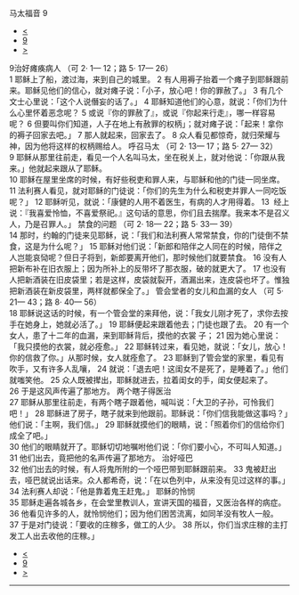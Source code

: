 ﻿





 马太福音 9




* [<](bible/MAT08.md)
* [9](bible/MAT.md)
* [>](bible/MAT10.md)



 
9治好瘫痪病人 （可
2·
1—
12；路
5·
17—
26）  
1 耶稣上了船，渡过海，来到自己的城里。 
2 有人用褥子抬着一个瘫子到耶稣跟前来。耶稣见他们的信心，就对瘫子说：「小子，放心吧！你的罪赦了。」 
3 有几个文士心里说：「这个人说僭妄的话了。」 
4 耶稣知道他们的心意，就说：「你们为什么心里怀着恶念呢？ 
5 或说『你的罪赦了』，或说『你起来行走』，哪一样容易呢？ 
6 但要叫你们知道，人子在地上有赦罪的权柄」；就对瘫子说：「起来！拿你的褥子回家去吧。」 
7 那人就起来，回家去了。 
8 众人看见都惊奇，就归荣耀与　神，因为他将这样的权柄赐给人。 呼召马太 （可
2·
13—
17；路
5·
27—
32）  
9 耶稣从那里往前走，看见一个人名叫马太，坐在税关上，就对他说：「你跟从我来。」他就起来跟从了耶稣。  
10 耶稣在屋里坐席的时候，有好些税吏和罪人来，与耶稣和他的门徒一同坐席。 
11 法利赛人看见，就对耶稣的门徒说：「你们的先生为什么和税吏并罪人一同吃饭呢？」 
12 耶稣听见，就说：「康健的人用不着医生，有病的人才用得着。 
13  经上说：『我喜爱怜恤，不喜爱祭祀。』这句话的意思，你们且去揣摩。我来本不是召义人，乃是召罪人。」 禁食的问题 （可
2·
18—
22；路
5·
33—
39）  
14 那时，约翰的门徒来见耶稣，说：「我们和法利赛人常常禁食，你的门徒倒不禁食，这是为什么呢？」 
15 耶稣对他们说：「新郎和陪伴之人同在的时候，陪伴之人岂能哀恸呢？但日子将到，新郎要离开他们，那时候他们就要禁食。 
16 没有人把新布补在旧衣服上；因为所补上的反带坏了那衣服，破的就更大了。 
17 也没有人把新酒装在旧皮袋里；若是这样，皮袋就裂开，酒漏出来，连皮袋也坏了。惟独把新酒装在新皮袋里，两样就都保全了。」 管会堂者的女儿和血漏的女人 （可
5·
21—
43；路
8·
40—
56）  
18 耶稣说这话的时候，有一个管会堂的来拜他，说：「我女儿刚才死了，求你去按手在她身上，她就必活了。」 
19 耶稣便起来跟着他去；门徒也跟了去。 
20 有一个女人，患了十二年的血漏，来到耶稣背后，摸他的衣裳 子； 
21 因为她心里说：「我只摸他的衣裳，就必痊愈。」 
22 耶稣转过来，看见她，就说：「女儿，放心！你的信救了你。」从那时候，女人就痊愈了。 
23 耶稣到了管会堂的家里，看见有吹手，又有许多人乱嚷， 
24 就说：「退去吧！这闺女不是死了，是睡着了。」他们就嗤笑他。 
25 众人既被撵出，耶稣就进去，拉着闺女的手，闺女便起来了。 
26 于是这风声传遍了那地方。 两个瞎子得医治  
27 耶稣从那里往前走，有两个瞎子跟着他，喊叫说：「大卫的子孙，可怜我们吧！」 
28 耶稣进了房子，瞎子就来到他跟前。耶稣说：「你们信我能做这事吗？」他们说：「主啊，我们信。」 
29 耶稣就摸他们的眼睛，说：「照着你们的信给你们成全了吧。」  
30 他们的眼睛就开了。耶稣切切地嘱咐他们说：「你们要小心，不可叫人知道。」 
31 他们出去，竟把他的名声传遍了那地方。 治好哑巴  
32 他们出去的时候，有人将鬼所附的一个哑巴带到耶稣跟前来。 
33 鬼被赶出去，哑巴就说出话来。众人都希奇，说：「在以色列中，从来没有见过这样的事。」 
34 法利赛人却说：「他是靠着鬼王赶鬼。」 耶稣的怜悯  
35 耶稣走遍各城各乡，在会堂里教训人，宣讲天国的福音，又医治各样的病症。 
36 他看见许多的人，就怜悯他们；因为他们困苦流离，如同羊没有牧人一般。 
37 于是对门徒说：「要收的庄稼多，做工的人少。 
38 所以，你们当求庄稼的主打发工人出去收他的庄稼。」 
* [<](bible/MAT08.md)
* [9](bible/MAT.md)
* [>](bible/MAT10.md)





---









